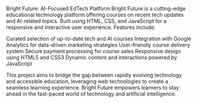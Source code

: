 Bright Future: AI-Focused EdTech Platform
Bright Future is a cutting-edge educational technology platform offering courses on recent tech updates and AI-related topics. Built using HTML, CSS, and JavaScript for a responsive and interactive user experience. Features include:

Curated selection of up-to-date tech and AI courses
Integration with Google Analytics for data-driven marketing strategies
User-friendly course delivery system
Secure payment processing for course sales
Responsive design using HTML5 and CSS3
Dynamic content and interactions powered by JavaScript

This project aims to bridge the gap between rapidly evolving technology and accessible education, leveraging web technologies to create a seamless learning experience. Bright Future empowers learners to stay ahead in the fast-paced world of technology and artificial intelligence.
